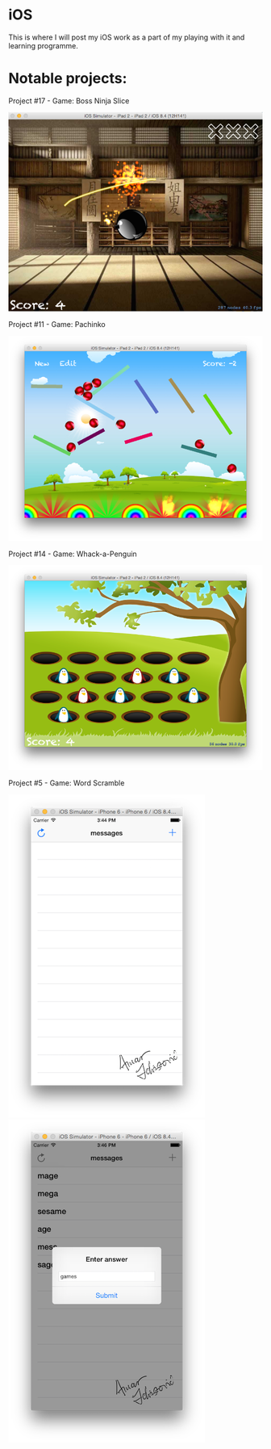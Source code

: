 # iOS

This is where I will post my iOS work as a part of my playing with it and learning programme.

# Notable projects:

Project #17 - Game: Boss Ninja Slice

![project17](/Project17/Project17/Content/screen.png)


Project #11 - Game: Pachinko

![project11](/Project11/Project11/screen.png)


Project #14 - Game: Whack-a-Penguin

![project14](/Project14/Project14/Content/screen.png)


Project #5 - Game: Word Scramble

![project5](/Project5/Project5/screen1.png) ![project5](/Project5/Project5/screen2.png)
